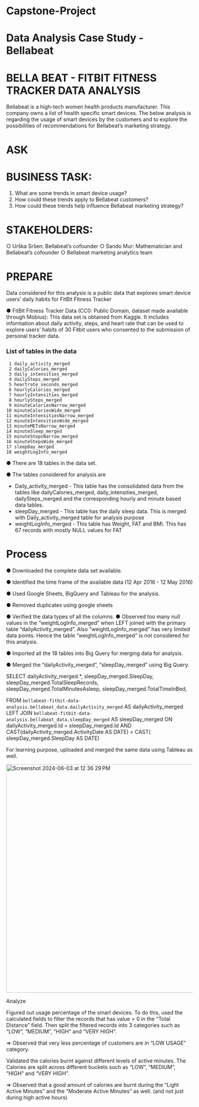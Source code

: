 # Capstone-Project
# Data Analysis Case Study - Bellabeat

# BELLA BEAT - FITBIT FITNESS TRACKER DATA ANALYSIS


Bellabeat is a high-tech women health products manufacturer. This company owns a list of health specific smart devices. The below analysis is regarding the usage of smart devices by the customers and to explore the possibilities of recommendations for Bellabeat’s marketing strategy.

# ASK

# BUSINESS TASK:
1. What are some trends in smart device usage? 
2. How could these trends apply to Bellabeat customers? 
3. How could these trends help influence Bellabeat marketing strategy?

# STAKEHOLDERS:
○ Urška Sršen: Bellabeat’s cofounder
○ Sando Mur: Mathematician and Bellabeat’s cofounder
○ Bellabeat marketing analytics team


# PREPARE

Data considered for this analysis is a public data that explores smart device users’ daily habits for FitBit Fitness Tracker

● FitBit Fitness Tracker Data (CC0: Public Domain, dataset made available through Mobius): This data set is obtained from Kaggle. It includes     
  information about daily activity, steps, and heart rate that can be used to explore users’ habits  of 30 Fitbit users who consented to the 
  submission of personal tracker data.

  ### List of tables in the data 
     1 daily_activity_merged
     2 dailyCalories_merged
     3 daily_intensities_merged
     4 dailySteps_merged
     5 heartrate_seconds_merged
     6 hourlyCalories_merged
     7 hourlyIntensities_merged
     8 hourlySteps_merged
     9 minuteCaloriesNarrow_merged
    10 minuteCaloriesWide_merged
    11 minuteIntensitiesNarrow_merged
    12 minuteIntensitiesWide_merged
    13 minuteMETsNarrow_merged
    14 minuteSleep_merged
    15 minuteStepsNarrow_merged
    16 minuteStepsWide_merged
    17 sleepDay_merged
    18 weightLogInfo_merged


● There are 18 tables in the data set.

● The tables considered for analysis are 
  - Daily_activity_merged - This table has the consolidated data from the tables like dailyCalories_merged, daily_intensities_merged,                     dailySteps_merged and the corresponding hourly and minute based data tables.
  - sleepDay_merged - This table has the daily sleep data. This is merged with Daily_activity_merged table for analysis purpose
  - weightLogInfo_merged - This table has Weight, FAT and BMI. This has 67 records with mostly NULL values for FAT


# Process

● Downloaded the complete data set available.

● Identified the time frame of the available data (12 Apr 2016 - 12 May 2016)

● Used Google Sheets, BigQuery and Tableau for the analysis.

● Removed duplicates using google sheets

● Verified the data types of all the columns.
● Observed too many null values in the “weightLogInfo_merged” when LEFT joined with the primary table “dailyActivity_merged”. Also “weightLogInfo_merged” has very limited data points. Hence the table “weightLogInfo_merged” is not considered for this analysis.

● Imported all the 18 tables into Big Query for merging data for analysis. 

● Merged the “dailyActivity_merged”, “sleepDay_merged” using Big Query.


SELECT
   dailyActivity_merged.*,
   sleepDay_merged.SleepDay,
   sleepDay_merged.TotalSleepRecords,
   sleepDay_merged.TotalMinutesAsleep,
   sleepDay_merged.TotalTimeInBed,
  
 FROM
   `bellabeat-fitbit-data-analysis.bellabeat_data.dailyActivity_merged` AS dailyActivity_merged
  LEFT JOIN `bellabeat-fitbit-data-analysis.bellabeat_data.sleepDay_merged` AS sleepDay_merged
   ON dailyActivity_merged.Id = sleepDay_merged.Id
   AND CAST(dailyActivity_merged.ActivityDate AS DATE) = CAST( sleepDay_merged.SleepDay AS DATE)


For learning purpose, uploaded and merged the same data using Tableau as well.


<img width="616" alt="Screenshot 2024-06-03 at 12 36 29 PM" src="https://github.com/jeevareha/Capstone-Project/assets/32441508/33eb9bbf-907f-43ae-a818-d9b2ad31c821">


Analyze

Figured out usage percentage of the smart devices.
To do this, used the calculated fields to filter the records that has value > 0 in the “Total Distance” field.
Then split the filtered records into 3 categories such as “LOW”, “MEDIUM”, “HIGH” and “VERY HIGH”.
	
	



=> Observed that very less percentage of customers are in “LOW USAGE” category.





Validated the calories burnt against different levels of active minutes.
The Calories are split across different buckets such as “LOW”, “MEDIUM”, “HIGH” and “VERY HIGH”.





=>  Observed that a good amount of calories are burnt during the “Light Active Minutes” and the “Moderate Active Minutes” as well. (and not just during high active hours)





